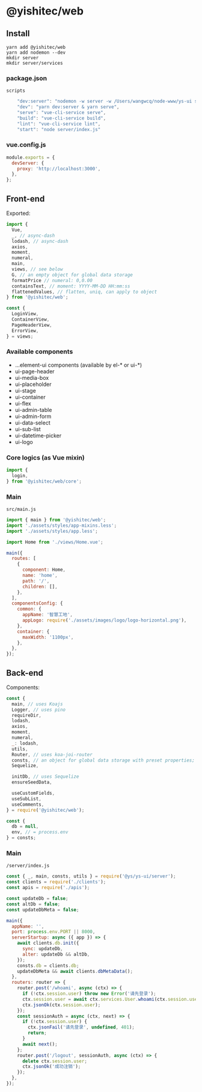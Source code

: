 # @yishitec/web

## Install

```shell script
yarn add @yishitec/web
yarn add nodemon --dev
mkdir server
mkdir server/services
```

### package.json

`scripts`

```javascript
    "dev:server": "nodemon -w server -w /Users/wangwcq/node-www/ys-ui server/index.js",
    "dev": "yarn dev:server & yarn serve",
    "serve": "vue-cli-service serve",
    "build": "vue-cli-service build",
    "lint": "vue-cli-service lint",
    "start": "node server/index.js"
```

### vue.config.js

```javascript
module.exports = {
  devServer: {
    proxy: 'http://localhost:3000',
  },
};
```

## Front-end

Exported: 

```javascript
import {
  Vue,
  _, // async-dash
  lodash, // async-dash
  axios,
  moment, 
  numeral,
  main,
  views, // see below
  G, // an empty object for global data storage
  formatPrice // numeral: 0,0.00
  containsText, // moment: YYYY-MM-DD HH:mm:ss
  flattenedValues, // flatten, uniq, can apply to object
} from '@yishitec/web';

const {
  LoginView,
  ContainerView,
  PageHeaderView,
  ErrorView,
} = views;
```

### Available components

* ...element-ui components (available by el-* or ui-*)
* ui-page-header
* ui-media-box
* ui-placeholder
* ui-stage
* ui-container
* ui-flex
* ui-admin-table
* ui-admin-form
* ui-data-select
* ui-sub-list
* ui-datetime-picker
* ui-logo

### Core logics (as Vue mixin)

```javascript
import {
  login,
} from '@yishitec/web/core';
```

### Main

`src/main.js`

```javascript
import { main } from '@yishitec/web';
import './assets/styles/app-mixins.less';
import './assets/styles/app.less';

import Home from './views/Home.vue';

main({
  routes: [
    {
      component: Home,
      name: 'home',
      path: '/',
      children: [],
    },
  ],
  componentsConfig: {
    common: {
      appName: '智慧工地',
      appLogo: require('./assets/images/logo/logo-horizontal.png'),
    },
    container: {
      maxWidth: '1100px',
    },
  },
});

```

## Back-end

Components: 

```javascript
const {
  main, // uses Koajs
  Logger, // uses pino
  requireDir,
  lodash,
  axios,
  moment,
  numeral,
  _: lodash,
  utils,
  Router, // uses koa-joi-router
  consts, // an object for global data storage with preset properties; see below
  Sequelize,

  initDb, // uses Sequelize
  ensureSeedData,

  useCustomFields,
  useSubList,
  useComments,
} = require('@yishitec/web');

const {
  db = null,
  env, // = process.env
} = consts;
```

### Main

`/server/index.js`

```javascript
const { _, main, consts, utils } = require('@ys/ys-ui/server');
const clients = require('./clients');
const apis = require('./apis');

const updateDb = false;
const altDb = false;
const updateDbMeta = false;

main({
  appName: '',
  port: process.env.PORT || 8000,
  serverStartup: async ({ app }) => {
    await clients.db.init({
      sync: updateDb,
      alter: updateDb && altDb,
    });
    consts.db = clients.db;
    updateDbMeta && await clients.dbMetaData();
  },
  routers: router => {
    router.post('/whoami', async (ctx) => {
      if (!ctx.session.user) throw new Error('请先登录');
      ctx.session.user = await ctx.services.User.whoami(ctx.session.user.id);
      ctx.jsonOk(ctx.session.user);
    });
    const sessionAuth = async (ctx, next) => {
      if (!ctx.session.user) {
        ctx.jsonFail('请先登录', undefined, 401);
        return;
      }
      await next();
    };
    router.post('/logout', sessionAuth, async (ctx) => {
      delete ctx.session.user;
      ctx.jsonOk('成功注销');
    });
  },
});
```
